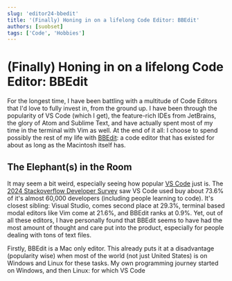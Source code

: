 ```yaml
---
slug: 'editor24-bbedit'
title: '(Finally) Honing in on a lifelong Code Editor: BBEdit'
authors: [suobset]
tags: ['Code', 'Hobbies']
---
```


# (Finally) Honing in on a lifelong Code Editor: BBEdit

For the longest time, I have been battling with a multitude of Code Editors that I'd love to fully invest in, from the ground up. I have been through the popularity of VS Code (which I get), the feature-rich IDEs from JetBrains, the glory of Atom and Sublime Text, and have actually spent most of my time in the terminal with Vim as well. At the end of it all: I choose to spend possibly the rest of my life with [BBEdit](https://bbedit.com/): a code editor that has existed for about as long as the Macintosh itself has.

<!-- truncate -->

## The Elephant(s) in the Room

It may seem a bit weird, especially seeing how popular [VS Code](https://code.visualstudio.com/) just is. The [2024 Stackoverflow Developer Survey](https://survey.stackoverflow.co/2024/) saw VS Code used buy about 73.6% of it's almost 60,000 developers (including people learning to code). It's closest sibling: Visual Studio, comes second place at 29.3%, terminal based modal editors like Vim come at 21.6%, and BBEdit ranks at 0.9%. Yet, out of all these editors, I have personally found that BBEdit seems to have had the most amount of thought and care put into the product, especially for people dealing with tons of text files.

Firstly, BBEdit is a Mac only editor. This already puts it at a disadvantage (popularity wise) when most of the world (not just United States) is on Windows and Linux for these tasks. My own programming journey started on Windows, and then Linux: for which VS Code